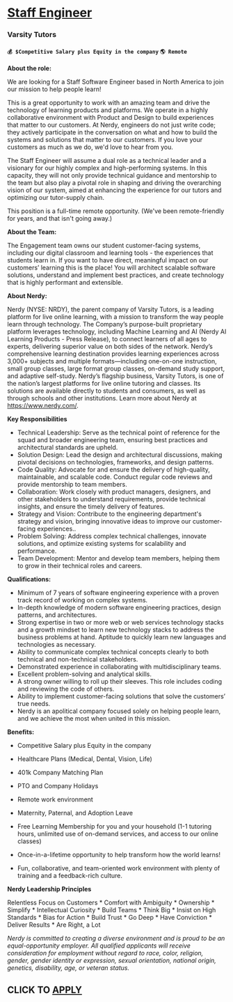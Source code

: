 # [Staff Engineer](https://www.remotewlb.com/apply/staff-engineer-121013)  
### Varsity Tutors  
#### `💰 $Competitive Salary plus Equity in the company` `🌎 Remote`  

**About the role:**

We are looking for a Staff Software Engineer based in North America to join our mission to help people learn!

This is a great opportunity to work with an amazing team and drive the technology of learning products and platforms. We operate in a highly collaborative environment with Product and Design to build experiences that matter to our customers. At Nerdy, engineers do not just write code; they actively participate in the conversation on what and how to build the systems and solutions that matter to our customers. If you love your customers as much as we do, we'd love to hear from you.

The Staff Engineer will assume a dual role as a technical leader and a visionary for our highly complex and high-performing systems. In this capacity, they will not only provide technical guidance and mentorship to the team but also play a pivotal role in shaping and driving the overarching vision of our system, aimed at enhancing the experience for our tutors and optimizing our tutor-supply chain.

This position is a full-time remote opportunity. (We've been remote-friendly for years, and that isn't going away.)

**About the Team:**

The Engagement team owns our student customer-facing systems, including our digital classroom and learning tools - the experiences that students learn in. If you want to have direct, meaningful impact on our customers’ learning this is the place! You will architect scalable software solutions, understand and implement best practices, and create technology that is highly performant and extensible.

**About Nerdy:**

Nerdy (NYSE: NRDY), the parent company of Varsity Tutors, is a leading platform for live online learning, with a mission to transform the way people learn through technology. The Company’s purpose-built proprietary platform leverages technology, including Machine Learning and AI (Nerdy AI Learning Products - Press Release), to connect learners of all ages to experts, delivering superior value on both sides of the network. Nerdy’s comprehensive learning destination provides learning experiences across 3,000+ subjects and multiple formats—including one-on-one instruction, small group classes, large format group classes, on-demand study support, and adaptive self-study. Nerdy’s flagship business, Varsity Tutors, is one of the nation’s largest platforms for live online tutoring and classes. Its solutions are available directly to students and consumers, as well as through schools and other institutions. Learn more about Nerdy at https://www.nerdy.com/.

**Key Responsibilities**

  * Technical Leadership: Serve as the technical point of reference for the squad and broader engineering team, ensuring best practices and architectural standards are upheld.
  * Solution Design: Lead the design and architectural discussions, making pivotal decisions on technologies, frameworks, and design patterns.
  * Code Quality: Advocate for and ensure the delivery of high-quality, maintainable, and scalable code. Conduct regular code reviews and provide mentorship to team members.
  * Collaboration: Work closely with product managers, designers, and other stakeholders to understand requirements, provide technical insights, and ensure the timely delivery of features.
  * Strategy and Vision: Contribute to the engineering department's strategy and vision, bringing innovative ideas to improve our customer-facing experiences..
  * Problem Solving: Address complex technical challenges, innovate solutions, and optimize existing systems for scalability and performance.
  * Team Development: Mentor and develop team members, helping them to grow in their technical roles and careers.

**Qualifications:**

  * Minimum of 7 years of software engineering experience with a proven track record of working on complex systems.
  * In-depth knowledge of modern software engineering practices, design patterns, and architectures.
  * Strong expertise in two or more web or web services technology stacks and a growth mindset to learn new technology stacks to address the business problems at hand. Aptitude to quickly learn new languages and technologies as necessary.
  * Ability to communicate complex technical concepts clearly to both technical and non-technical stakeholders.
  * Demonstrated experience in collaborating with multidisciplinary teams.
  * Excellent problem-solving and analytical skills.
  * A strong owner willing to roll up their sleeves. This role includes coding and reviewing the code of others.
  * Ability to implement customer-facing solutions that solve the customers’ true needs.
  * Nerdy is an apolitical company focused solely on helping people learn, and we achieve the most when united in this mission. 

**Benefits:**

  * Competitive Salary plus Equity in the company

  * Healthcare Plans (Medical, Dental, Vision, Life)

  * 401k Company Matching Plan 

  * PTO and Company Holidays

  * Remote work environment

  * Maternity, Paternal, and Adoption Leave

  * Free Learning Membership for you and your household (1-1 tutoring hours, unlimited use of on-demand services, and access to our online classes)

  * Once-in-a-lifetime opportunity to help transform how the world learns!

  * Fun, collaborative, and team-oriented work environment with plenty of training and a feedback-rich culture.

**Nerdy Leadership Principles**

Relentless Focus on Customers * Comfort with Ambiguity * Ownership * Simplify * Intellectual Curiosity * Build Teams * Think Big * Insist on High Standards * Bias for Action * Build Trust * Go Deep * Have Conviction * Deliver Results * Are Right, a Lot

_Nerdy is committed to creating a diverse environment and is proud to be an equal-opportunity employer. All qualified applicants will receive consideration for employment without regard to race, color, religion, gender, gender identity or expression, sexual orientation, national origin, genetics, disability, age, or veteran status._

  
## CLICK TO [APPLY](https://www.remotewlb.com/apply/staff-engineer-121013)

